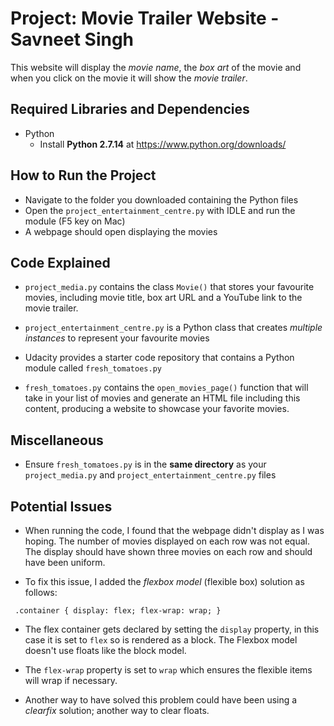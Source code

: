 # Project: Movie Trailer Website - Savneet Singh

This website will display the *movie name*, the *box art* of the movie and when you 
click on the movie it will show the *movie trailer*.

## Required Libraries and Dependencies

- Python
  - Install **Python 2.7.14** at https://www.python.org/downloads/ 
 
## How to Run the Project

- Navigate to the folder you downloaded containing the Python files
- Open the `project_entertainment_centre.py` with IDLE and run the module (F5 key on Mac) 
- A webpage should open displaying the movies

## Code Explained

- `project_media.py` contains the class `Movie()` that stores your favourite movies, 
including movie title, box art URL and a YouTube link to the movie trailer.

- `project_entertainment_centre.py` is a Python class that creates *multiple instances* 
 to represent your favourite movies  
 
- Udacity provides a starter code repository that contains a Python module called
 `fresh_tomatoes.py`
 
- `fresh_tomatoes.py` contains the `open_movies_page()` function that will take in your 
list of movies and generate an HTML file including this content, producing a website to
 showcase your favorite movies.
 
 ## Miscellaneous 
 
- Ensure `fresh_tomatoes.py` is in the **same directory** as your `project_media.py` and
 `project_entertainment_centre.py` files

## Potential Issues

- When running the code, I found that the webpage didn't display as I was hoping. 
The number of movies displayed on each row was not equal. 
The display should have shown three movies on each row and should have been uniform.

- To fix this issue, I added the *flexbox model* (flexible box) solution as follows:

` .container {
	display: flex;
	flex-wrap: wrap;
}`

- The flex container gets declared by setting the `display` property, in this case it is 
set to `flex` so is rendered as a block. The Flexbox model doesn't use floats like the block model.

- The `flex-wrap` property is set to `wrap` which ensures the flexible items will wrap if necessary.

- Another way to have solved this problem could have been using a *clearfix* solution; another way to clear floats.





